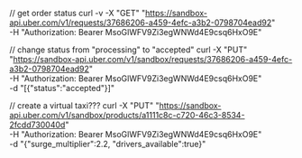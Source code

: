 // get order status
curl -v -X "GET" "https://sandbox-api.uber.com/v1/requests/37686206-a459-4efc-a3b2-0798704ead92" \
  -H "Authorization: Bearer MsoGlWFV9Zi3egWNWd4E9csq6HxO9E"

// change status from "processing" to "accepted"
  curl -X "PUT" "https://sandbox-api.uber.com/v1/sandbox/requests/37686206-a459-4efc-a3b2-0798704ead92" \
  -H "Authorization: Bearer MsoGlWFV9Zi3egWNWd4E9csq6HxO9E" \
  -d "[{\"status\":\"accepted\"}]"

// create a virtual taxi???
  curl -X "PUT" "https://sandbox-api.uber.com/v1/sandbox/products/a1111c8c-c720-46c3-8534-2fcdd730040d" \
  -H "Authorization: Bearer MsoGlWFV9Zi3egWNWd4E9csq6HxO9E" \
  -d "{\"surge_multiplier\":2.2, \"drivers_available\":true}"